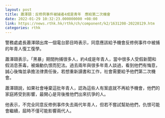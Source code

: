 ```yaml
---
layout: post
title: 蕭澤頤：反修例事件被捕者4成是青年　應給第二次機會
date: 2022-01-29 10:32:23.000000000 +08:00
link: https://news.rthk.hk/rthk/ch/component/k2/1631208-20220129.htm
categories: rthk
---
```


警務處處長蕭澤頤出席一個電台節目時表示，同意應該給予機會反修例事件中被捕的年青人復工復學。

蕭澤頤表示，「黑暴」期間拘捕很多人，約4成是年青人，當中很多人受假新聞和假消息荼毒，被煽動仇恨而犯法。過去兩年與很多年青人談過，看到他們有悔意，誠心後悔並承擔法律責任後，若想重新讀書和工作，社會需要給予他們第二次機會。

蕭澤頤說，如果社會唾棄這批年青人，認為這些人有案底就不再給予機會，他們的家庭將受到影響，最開心是背後推他們出來抗爭的人。

他表示，不完全同意反修例事件失去兩代年青人，但若不嘗試幫助他們，仇恨可能會繼續，屆時不僅可能影響兩代人。
